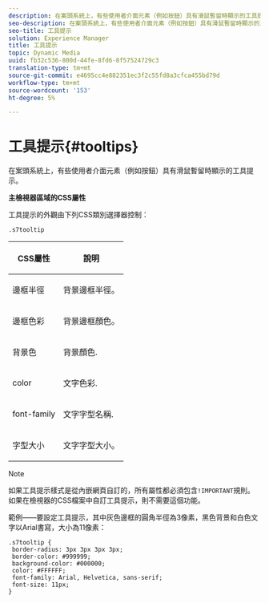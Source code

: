 ```yaml
---
description: 在案頭系統上，有些使用者介面元素（例如按鈕）具有滑鼠暫留時顯示的工具提示。
seo-description: 在案頭系統上，有些使用者介面元素（例如按鈕）具有滑鼠暫留時顯示的工具提示。
seo-title: 工具提示
solution: Experience Manager
title: 工具提示
topic: Dynamic Media
uuid: fb32c536-800d-44fe-8fd6-8f57524729c3
translation-type: tm+mt
source-git-commit: e4695cc4e882351ec3f2c55fd8a3cfca455bd79d
workflow-type: tm+mt
source-wordcount: '153'
ht-degree: 5%

---
```



# 工具提示{#tooltips}

在案頭系統上，有些使用者介面元素（例如按鈕）具有滑鼠暫留時顯示的工具提示。

<!--<a id="section_061E550C1C1D4DB2BD663A898895B38C"></a>-->

**主檢視器區域的CSS屬性**

工具提示的外觀由下列CSS類別選擇器控制：

```
.s7tooltip
```

<table id="table_94EE3F5BBE4547C0B4943471CEE7EDE4"> 
 <thead> 
  <tr> 
   <th colname="col1" class="entry"> <p> CSS屬性 </p> </th> 
   <th colname="col2" class="entry"> <p>說明 </p> </th> 
  </tr> 
 </thead>
 <tbody> 
  <tr> 
   <td colname="col1"> <p> <span class="codeph"> 邊框半徑  </span> </p> </td> 
   <td colname="col2"> <p> 背景邊框半徑。 </p> </td> 
  </tr> 
  <tr> 
   <td colname="col1"> <p> <span class="codeph"> 邊框色彩  </span> </p> </td> 
   <td colname="col2"> <p> 背景邊框顏色。 </p> </td> 
  </tr> 
  <tr> 
   <td colname="col1"> <p> <span class="codeph"> 背景色  </span> </p> </td> 
   <td colname="col2"> <p> 背景顏色. </p> </td> 
  </tr> 
  <tr> 
   <td colname="col1"> <p> <span class="codeph"> color </span> </p> </td> 
   <td colname="col2"> <p>文字色彩. </p> </td> 
  </tr> 
  <tr> 
   <td colname="col1"> <p> <span class="codeph"> font-family  </span> </p> </td> 
   <td colname="col2"> <p>文字字型名稱. </p> </td> 
  </tr> 
  <tr> 
   <td colname="col1"> <p> <span class="codeph"> 字型大小  </span> </p> </td> 
   <td colname="col2"> <p>文字字型大小。 </p> </td> 
  </tr> 
 </tbody> 
</table>

>[!NOTE]
>
>如果工具提示樣式是從內嵌網頁自訂的，所有屬性都必須包含`!IMPORTANT`規則。 如果在檢視器的CSS檔案中自訂工具提示，則不需要這個功能。

範例——要設定工具提示，其中灰色邊框的圓角半徑為3像素，黑色背景和白色文字以Arial書寫，大小為11像素：

```
.s7tooltip { 
 border-radius: 3px 3px 3px 3px; 
 border-color: #999999; 
 background-color: #000000; 
 color: #FFFFFF; 
 font-family: Arial, Helvetica, sans-serif; 
 font-size: 11px; 
}
```

